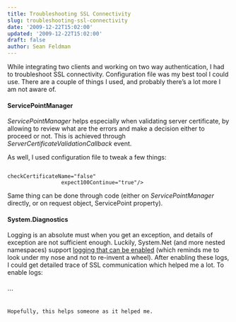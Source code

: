 ```yaml
---
title: Troubleshooting SSL Connectivity
slug: troubleshooting-ssl-connectivity
date: '2009-12-22T15:02:00'
updated: '2009-12-22T15:02:00'
draft: false
author: Sean Feldman
---
```



While integrating two clients and working on two way authentication, I had to troubleshoot SSL connectivity. Configuration file was my best tool I could use. There are a couple of things I used, and probably there’s a lot more I am not aware of.

#### ServicePointManager

*ServicePointManager* helps especially when validating server certificate, by allowing to review what are the errors and make a decision either to proceed or not. This is achieved through *ServerCertificateValidationCallback* event.

As well, I used configuration file to tweak a few things:

```

checkCertificateName="false"
                 expect100Continue="true"/>
```

Same thing can be done through code (either on *ServicePointManager* directly, or on request object, ServicePoint property).

#### System.Diagnostics

Logging is an absolute must when you get an exception, and details of exception are not sufficient enough. Luckily, System.Net (and more nested namespaces) support [logging that can be enabled](http://msdn.microsoft.com/en-us/library/ty48b824.aspx) (which reminds me to look under my nose and not to re-invent a wheel). After enabling these logs, I could get detailed trace of SSL communication which helped me a lot. To enable logs:

```

```
<sources>
  <source name="System.Net" tracemode="includehex" maxdatasize="1024">
    <listeners>
      <add name="System.Net"/>
    </listeners>
  </source>
  <source name="System.Net.Sockets">
    <listeners>
      <add name="System.Net"/>
    </listeners>
  </source>
  <source name="System.Net.Cache">
    <listeners>
      <add name="System.Net"/>
    </listeners>
  </source>
</sources>
<switches>
  <add name="System.Net" value="Verbose"/>
  <add name="System.Net.Sockets" value="Verbose"/>
  <add name="System.Net.Cache" value="Verbose"/>
</switches>
<sharedListeners>
  <add name="System.Net"
       type="System.Diagnostics.TextWriterTraceListener"
       initializeData="network.log" />
</sharedListeners>
<trace autoflush="true"/>
```


```

Hopefully, this helps someone as it helped me.


